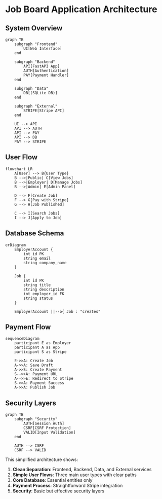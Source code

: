 # Job Board Application Architecture

## System Overview

```mermaid
graph TB
    subgraph "Frontend"
        UI[Web Interface]
    end
    
    subgraph "Backend"
        API[FastAPI App]
        AUTH[Authentication]
        PAY[Payment Handler]
    end
    
    subgraph "Data"
        DB[(SQLite DB)]
    end
    
    subgraph "External"
        STRIPE[Stripe API]
    end
    
    UI --> API
    API --> AUTH
    API --> PAY
    API --> DB
    PAY --> STRIPE
```

## User Flow

```mermaid
flowchart LR
    A[User] --> B{User Type}
    B -->|Public| C[View Jobs]
    B -->|Employer| D[Manage Jobs]
    B -->|Admin| E[Admin Panel]
    
    D --> F[Create Job]
    F --> G[Pay with Stripe]
    G --> H[Job Published]
    
    C --> I[Search Jobs]
    I --> J[Apply to Job]
```

## Database Schema

```mermaid
erDiagram
    EmployerAccount {
        int id PK
        string email
        string company_name
    }
    
    Job {
        int id PK
        string title
        string description
        int employer_id FK
        string status
    }
    
    EmployerAccount ||--o{ Job : "creates"
```

## Payment Flow

```mermaid
sequenceDiagram
    participant E as Employer
    participant A as App
    participant S as Stripe
    
    E->>A: Create Job
    A->>A: Save Draft
    A->>S: Create Payment
    S-->>A: Payment URL
    A-->>E: Redirect to Stripe
    S->>A: Payment Success
    A->>A: Publish Job
```

## Security Layers

```mermaid
graph TB
    subgraph "Security"
        AUTH[Session Auth]
        CSRF[CSRF Protection]
        VALID[Input Validation]
    end
    
    AUTH --> CSRF
    CSRF --> VALID
```

This simplified architecture shows:

1. **Clean Separation**: Frontend, Backend, Data, and External services
2. **Simple User Flows**: Three main user types with clear paths
3. **Core Database**: Essential entities only
4. **Payment Process**: Straightforward Stripe integration
5. **Security**: Basic but effective security layers 